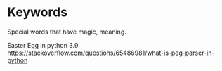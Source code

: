 # Keywords
Special words that have magic, meaning. 

Easter Egg in python 3.9
https://stackoverflow.com/questions/65486981/what-is-peg-parser-in-python